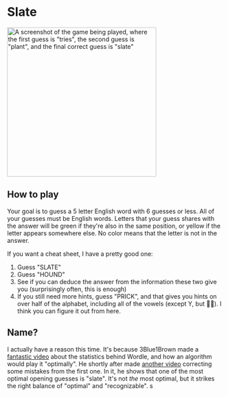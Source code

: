 # Slate

<img width=347 float="right" alt="A screenshot of the game being played, where the first guess is &quot;tries&quot;, the second guess is &quot;plant&quot;, and the final correct guess is &quot;slate&quot;" src="https://cdn.mckayla.cloud/L0cbEF7/slate.webp" />

## How to play

Your goal is to guess a 5 letter English word with 6 guesses or less. All of your guesses must be English words. Letters that your guess shares with the answer will be green if they're also in the same position, or yellow if the letter appears somewhere else. No color means that the letter is not in the answer.

If you want a cheat sheet, I have a pretty good one:

1. Guess "SLATE"
1. Guess "HOUND"
1. See if you can deduce the answer from the information these two give you (surprisingly often, this is enough)
1. If you still need more hints, guess "PRICK", and that gives you hints on over half of the alphabet, including all of the vowels (except Y, but 🤷‍♀️). I think you can figure it out from here.

## Name?

I actually have a reason this time. It's because 3Blue1Brown made a [fantastic video](https://www.youtube.com/watch?v=v68zYyaEmEA) about the statistics behind Wordle, and how an algorithm would play it "optimally". He shortly after made [another video](https://www.youtube.com/watch?v=fRed0Xmc2Wg) correcting some mistakes from the first one. In it, he shows that one of the most optimal opening guesses is "slate". It's not _the_ most optimal, but it strikes the right balance of "optimal" and "recognizable". s
